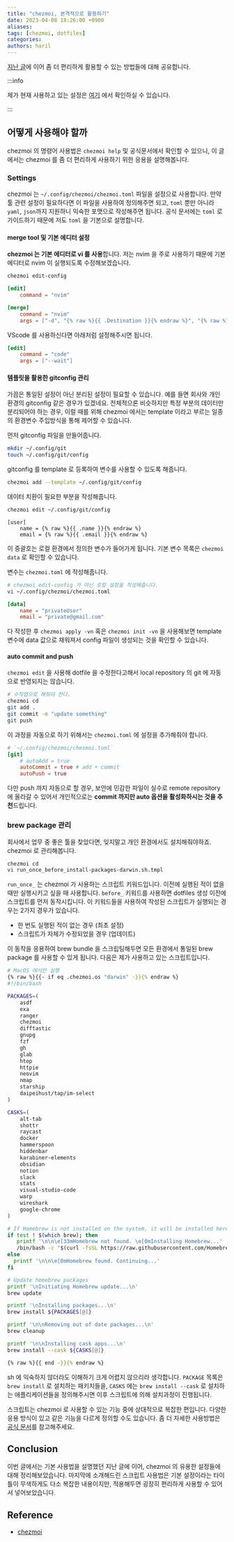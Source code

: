 ```yaml
---
title: "chezmoi, 본격적으로 활용하기"
date: 2023-04-08 18:26:00 +0900
aliases: 
tags: [chezmoi, dotfiles]
categories: 
authors: haril
---
```


[지난 글](https://haril.dev/blog/2023/03/26/chezmoi-awesome-dotfile-manager)에 이어 좀 더 편리하게 활용할 수 있는 방법들에 대해 공유합니다.

:::info

제가 현재 사용하고 있는 설정은 [여기](https://github.com/songkg7/dotfiles) 에서 확인하실 수 있습니다.

:::

## 어떻게 사용해야 할까

chezmoi 의 명령어 사용법은 `chezmoi help` 및 공식문서에서 확인할 수 있으니, 이 글에서는 chezmoi 를 좀 더 편리하게 사용하기 위한 응용을 설명해봅니다.

### Settings

chezmoi 는 `~/.config/chezmoi/chezmoi.toml` 파일을 설정으로 사용합니다. 만약 툴 관련 설정이 필요하다면 이 파일을 사용하여 정의해주면 되고, `toml` 뿐만 아니라 `yaml`, `json`까지 지원하니 익숙한 포맷으로 작성해주면 됩니다. 공식 문서에는 `toml` 로 가이드하기 때문에 저도 `toml` 을 기본으로 설명합니다.

#### merge tool 및 기본 에디터 설정

**chezmoi 는 기본 에디터로 vi 를 사용**합니다. 저는 nvim 을 주로 사용하기 때문에 기본 에디터로 nvim 이 실행되도록 수정해보겠습니다.

```bash
chezmoi edit-config
```

```toml
[edit]
    command = "nvim"

[merge]
    command = "nvim"
    args = ["-d", "{% raw %}{{ .Destination }}{% endraw %}", "{% raw %}{{ .Source }}{% endraw %}", "{% raw %}{{ .Target }}{% endraw %}"]
```

VScode 를 사용하신다면 아래처럼 설정해주시면 됩니다.

```toml
[edit]
    command = "code"
    args = ["--wait"]
```

#### 템플릿을 활용한 gitconfig 관리

가끔은 통일된 설정이 아닌 분리된 설정이 필요할 수 있습니다. 예를 들면 회사와 개인 환경의 gitconfig 같은 경우가 있겠네요. 전체적으론 비슷하지만 특정 부분의 데이터만 분리되어야 하는 경우, 이럴 때를 위해 chezmoi 에서는 template 이라고 부르는 일종의 환경변수 주입방식을 통해 제어할 수 있습니다.

먼저 gitconfig 파일을 만들어줍니다.

```bash
mkdir ~/.config/git
touch ~/.config/git/config
```

gitconfig 를 template 로 등록하여 변수를 사용할 수 있도록 해줍니다.

```bash
chezmoi add --template ~/.config/git/config
```

데이터 치환이 필요한 부분을 작성해줍니다.

```bash
chezmoi edit ~/.config/git/config
```

```text
[user]
    name = {% raw %}{{ .name }}{% endraw %}
    email = {% raw %}{{ .email }}{% endraw %}
```

이 중괄호는 로컬 환경에서 정의한 변수가 들어가게 됩니다. 기본 변수 목록은 `chezmoi data` 로 확인할 수 있습니다.

변수는 `chezmoi.toml` 에 작성해줍니다.

```bash
# chezmoi edit-config 가 아닌 로컬 설정을 작성해줍니다.
vi ~/.config/chezmoi/chezmoi.toml
```

```toml
[data]
    name = "privateUser"
    email = "private@gmail.com"
```

다 작성한 후 `chezmoi apply -vn` 혹은 `chezmoi init -vn` 을 사용해보면 template 변수에 data 값으로 채워져서 config 파일이 생성되는 것을 확인할 수 있습니다.

#### auto commit and push

`chezmoi edit` 을 사용해 dotfile 을 수정한다고해서 local repository 의 git 에 자동으로 반영되지는 않습니다.

```bash
# 수작업으로 해줘야 한다.
chezmoi cd
git add .
git commit -m "update something"
git push
```

이 과정을 자동으로 하기 위해서는 `chezmoi.toml` 에 설정을 추가해줘야 합니다.

```toml
# `~/.config/chezmoi/chezmoi.toml`
[git]
    # autoAdd = true
    autoCommit = true # add + commit
    autoPush = true
```

다만 push 까지 자동으로 할 경우, 보안에 민감한 파일이 실수로 remote repository 에 올라갈 수 있어서 개인적으로는 **commit 까지만 auto 옵션을 활성화하시는 것을 추천**드립니다.

### brew package 관리

회사에서 업무 중 좋은 툴을 찾았다면, 잊지말고 개인 환경에서도 설치해줘야하죠. chezmoi 로 관리해봅니다.

```bash
chezmoi cd
vi run_once_before_install-packages-darwin.sh.tmpl
```

`run_once_` 는 chezmoi 가 사용하는 스크립트 키워드입니다. 이전에 실행된 적이 없을때만 실행시키고 싶을 때 사용합니다. `before_` 키워드를 사용하면 dotfiles 생성 이전에 스크립트를 먼저 동작시킵니다. 이 키워드들을 사용하여 작성된 스크립트가 실행되는 경우는 2가지 경우가 있습니다.

- 한 번도 실행된 적이 없는 경우 (최초 설정)
- 스크립트가 자체가 수정되었을 경우 (업데이트)

이 동작을 응용하여 brew bundle 을 스크립팅해두면 모든 환경에서 통일된 brew package 를 사용할 수 있게 됩니다. 다음은 제가 사용하고 있는 스크립트입니다.

```bash
# MacOS 에서만 실행
{% raw %}{{- if eq .chezmoi.os "darwin" -}}{% endraw %}
#!/bin/bash

PACKAGES=(
    asdf
    exa
    ranger
    chezmoi
    difftastic
    gnupg
    fzf
    gh
    glab
    htop
    httpie
    neovim
    nmap
    starship
    daipeihust/tap/im-select
)

CASKS=(
    alt-tab
    shottr
    raycast
    docker
    hammerspoon
    hiddenbar
    karabiner-elements
    obsidian
    notion
    slack
    stats
    visual-studio-code
    warp
    wireshark
    google-chrome
)

# If Homebrew is not installed on the system, it will be installed here
if test ! $(which brew); then
   printf '\n\n\e[33mHomebrew not found. \e[0mInstalling Homebrew...'
   /bin/bash -c "$(curl -fsSL https://raw.githubusercontent.com/Homebrew/install/master/install.sh)"
else
  printf '\n\n\e[0mHomebrew found. Continuing...'
fi

# Update homebrew packages
printf '\nInitiating Homebrew update...\n'
brew update

printf '\nInstalling packages...\n'
brew install ${PACKAGES[@]}

printf '\n\nRemoving out of date packages...\n'
brew cleanup

printf '\n\nInstalling cask apps...\n'
brew install --cask ${CASKS[@]}

{% raw %}{{ end -}}{% endraw %}
```

sh 에 익숙하지 않더라도 이해하기 크게 어렵지 않으리라 생각합니다. `PACKAGE` 목록은 `brew install` 로 설치하는 패키지들을, `CASKS` 에는 `brew install --cask` 로 설치하는 애플리케이션들을 정의해주시면 이후 스크립트에 의해 설치과정이 진행됩니다.

스크립트는 chezmoi 로 사용할 수 있는 기능 중에 상대적으로 복잡한 편입니다. 다양한 응용 방식이 있고 같은 기능을 다르게 정의할 수도 있습니다. 좀 더 자세한 사용방법은 [공식 문서](https://www.chezmoi.io/user-guide/use-scripts-to-perform-actions/#set-environment-variables)를 참고해주세요.

## Conclusion

이번 글에서는 기본 사용법을 설명했던 지난 글에 이어, chezmoi 의 유용한 설정들에 대해 정리해보았습니다. 마지막에 소개해드린 스크립트 사용법은 기본 설정이라는 타이틀이 무색하게도 다소 복잡한 내용이지만, 적용해두면 굉장히 편리하게 사용할 수 있어서 넣어보았습니다.

## Reference

- [chezmoi](https://www.chezmoi.io/user-guide/command-overview/)
